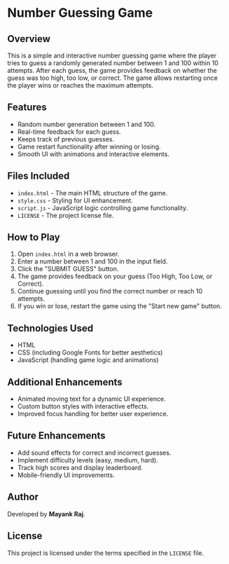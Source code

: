 # Number Guessing Game

## Overview
This is a simple and interactive number guessing game where the player tries to guess a randomly generated number between 1 and 100 within 10 attempts. After each guess, the game provides feedback on whether the guess was too high, too low, or correct. The game allows restarting once the player wins or reaches the maximum attempts.

## Features
- Random number generation between 1 and 100.
- Real-time feedback for each guess.
- Keeps track of previous guesses.
- Game restart functionality after winning or losing.
- Smooth UI with animations and interactive elements.

## Files Included
- `index.html` - The main HTML structure of the game.
- `style.css` - Styling for UI enhancement.
- `script.js` - JavaScript logic controlling game functionality.
- `LICENSE` - The project license file.

## How to Play
1. Open `index.html` in a web browser.
2. Enter a number between 1 and 100 in the input field.
3. Click the "SUBMIT GUESS" button.
4. The game provides feedback on your guess (Too High, Too Low, or Correct).
5. Continue guessing until you find the correct number or reach 10 attempts.
6. If you win or lose, restart the game using the "Start new game" button.

## Technologies Used
- HTML
- CSS (including Google Fonts for better aesthetics)
- JavaScript (handling game logic and animations)

## Additional Enhancements
- Animated moving text for a dynamic UI experience.
- Custom button styles with interactive effects.
- Improved focus handling for better user experience.

## Future Enhancements
- Add sound effects for correct and incorrect guesses.
- Implement difficulty levels (easy, medium, hard).
- Track high scores and display leaderboard.
- Mobile-friendly UI improvements.

## Author
Developed by **Mayank Raj**.

## License
This project is licensed under the terms specified in the `LICENSE` file.

